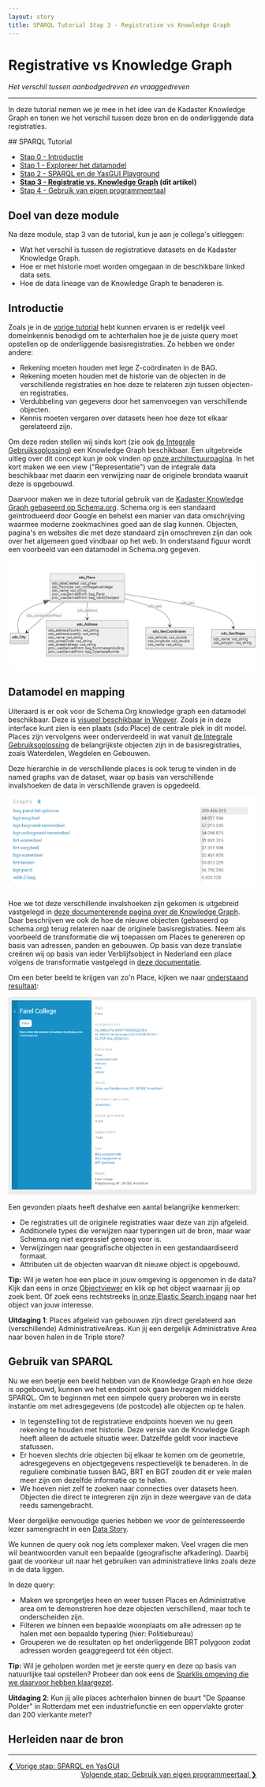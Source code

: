 ```yaml
---
layout: story
title: SPARQL Tutorial Stap 3 - Registrative vs Knowledge Graph
---
```


# Registrative vs Knowledge Graph

*Het verschil tussen aanbodgedreven en vraaggedreven*

***

In deze tutorial nemen we je mee in het idee van de Kadaster Knowledge Graph en tonen we het verschil tussen deze bron en de onderliggende data registraties.

<div class="textbox" markdown="1">
## SPARQL Tutorial

- [Stap 0 - Introductie](/developer/sparql/tutorial/0-Introductie)
- [Stap 1 - Exploreer het datamodel](/developer/sparql/tutorial/1-Exploreer-het-datamodel)
- [Stap 2 - SPARQL en de YasGUI Playground](/developer/sparql/tutorial/2-SPARQL-en-YasGUI)
- **[Stap 3 - Registratie vs. Knowledge Graph](/developer/sparql/tutorial/3-Registratie-vs-Knowledge-Graph) (dit artikel)**
- [Stap 4 - Gebruik van eigen programmeertaal](/developer/sparql/tutorial/4-Gebruik-eigen-programmeertaal)

</div>

## Doel van deze module

Na deze module, stap 3 van de tutorial, kun je aan je collega's uitleggen:

- Wat het verschil is tussen de registratieve datasets en de Kadaster Knowledge Graph.
- Hoe er met historie moet worden omgegaan in de beschikbare linked data sets.
- Hoe de data lineage van de Knowledge Graph te benaderen is.

## Introductie

Zoals je in de [vorige tutorial](/developer/sparql/tutorial/2-SPARQL-en-YasGUI) hebt kunnen ervaren is er redelijk veel domeinkennis benodigd om te achterhalen hoe je de juiste query moet opstellen op de onderliggende basisregistraties.
Zo hebben we onder andere:

- Rekening moeten houden met lege Z-coördinaten in de BAG.
- Rekening moeten houden met de historie van de objecten in de verschillende registraties en hoe deze te relateren zijn tussen objecten- en registraties.
- Verdubbeling van gegevens door het samenvoegen van verschillende objecten.
- Kennis moeten vergaren over datasets heen hoe deze tot elkaar gerelateerd zijn.

Om deze reden stellen wij sinds kort (zie ook [de Integrale Gebruiksoplossing](/cases/integralegebruiksoplossing)) een Knowledge Graph beschikbaar. Een uitgebreide uitleg over dit concept kun je ook vinden op [onze architectuurpagina](/demonstrators/architectuur-selfservice/KnowledgeGraph/). In het kort maken we een view ("Representatie") van de integrale data beschikbaar met daarin een verwijzing naar de originele brondata waaruit deze is opgebouwd.

Daarvoor maken we in deze tutorial gebruik van de [Kadaster Knowledge Graph gebaseerd op Schema.org](https://data.labs.kadaster.nl/kadaster/kg). Schema.org is een standaard geïntrodueerd door Google en behelst een manier van data omschrijving waarmee moderne zoekmachines goed aan de slag kunnen. Objecten, pagina's en websites die met deze standaard zijn omschreven zijn dan ook over het algemeen goed vindbaar op het web. In onderstaand figuur wordt een voorbeeld van een datamodel in Schema.org gegeven.

![Mermaid schema.org](/assets/images/mermaid-sdo-model.png)

## Datamodel en mapping

Uiteraard is er ook voor de Schema.Org knowledge graph een datamodel beschikbaar. Deze is [visueel beschikbaar in Weaver](https://kadaster.wvr.io/kg-kadaster/home). Zoals je in deze interface kunt zien is een plaats (sdo:Place) de centrale plek in dit model. Places zijn vervolgens weer onderverdeeld in wat vanuit [de Integrale Gebruiksoplossing](/cases/integralegebruiksoplossing) de belangrijkste objecten zijn in de basisregistraties, zoals Waterdelen, Wegdelen en Gebouwen.

Deze hierarchie in de verschillende places is ook terug te vinden in de named graphs van de dataset, waar op basis van verschillende invalshoeken de data in verschillende graven is opgedeeld.

![Graphs schema.org](/assets/images/graphs-kkg.PNG)

Hoe we tot deze verschillende invalshoeken zijn gekomen is uitgebreid vastgelegd in [deze documenterende pagina over de Knowledge Graph](/demonstrators/architectuur-selfservice/KnowledgeGraph/). Daar beschrijven we ook de hoe de nieuwe objecten (gebaseerd op schema.org) terug relateren naar de originele basisregistraties. Neem als voorbeeld de transformatie die wij toepassen om Places te genereren op basis van adressen, panden en gebouwen. Op basis van deze translatie creëren wij op basis van ieder Verblijfsobject in Nederland een place volgens de transformatie vastgelegd in [deze documentatie](https://labs.kadaster.nl/demonstrators/architectuur-selfservice/KnowledgeGraph/#41-van-gebouwpand-naar-schemaorg-place-visuele-weergave).

Om een beter beeld te krijgen van zo'n Place, kijken we naar [onderstaand resultaat](https://data.labs.kadaster.nl/kadaster/kg/id/place/0307010000402601):

![Voorbeeld Adres Place](/assets/images/Voorbeeld-place-kkg.PNG)

Een gevonden plaats heeft deshalve een aantal belangrijke kenmerken:

- De registraties uit de originele registraties waar deze van zijn afgeleid.
- Additionele types die verwijzen naar typeringen uit de bron, maar waar Schema.org niet expressief genoeg voor is.
- Verwijzingen naar geografische objecten in een gestandaardiseerd formaat.
- Attributen uit de objecten waarvan dit nieuwe object is opgebouwd.

**Tip:** Wil je weten hoe een place in jouw omgeving is opgenomen in de data? Kijk dan eens in onze [Objectviewer](https://labs.kadaster.nl/demonstrators/objectviewer) en klik op het object waarnaar jij op zoek bent. Of zoek eens rechtstreeks [in onze Elastic Search ingang](https://data.labs.kadaster.nl/kadaster/kg/search/search) naar het object van jouw interesse.

<div class="textbox" markdown="2">
    <b>Uitdaging 1</b>: Places afgeleid van gebouwen zijn direct gerelateerd aan (verschillende) AdministrativeAreas. Kun jij een dergelijk Administrative Area naar boven halen in de Triple store?
</div>

## Gebruik van SPARQL

Nu we een beetje een beeld hebben van de Knowledge Graph en hoe deze is opgebouwd, kunnen we het endpoint ook gaan bevragen middels SPARQL. Om te beginnen met een simpele query proberen we in eerste instantie om met adresgegevens (de postcode) alle objecten op te halen.

<query data-config-ref="https://data.labs.kadaster.nl/dst/-/queries/Tutorial3-KnowledgeGraph-Adresgegevens/4">
</query>

- In tegenstelling tot de registratieve endpoints hoeven we nu geen rekening te houden met historie. Deze versie van de Knowledge Graph heeft alleen de actuele situatie weer. Datzelfde geldt voor inactieve statussen.
- Er hoeven slechts drie objecten bij elkaar te komen om de geometrie, adresgegevens en objectgegevens respectievelijk te benaderen. In de reguliere combinatie tussen BAG, BRT en BGT zouden dit er vele malen meer zijn om dezelfde informatie op te halen.
- We hoeven niet zelf te zoeken naar connecties over datasets heen. Objecten die direct te integreren zijn zijn in deze weergave van de data reeds samengebracht.

Meer dergelijke eenvoudige queries hebben we voor de geïnteresseerde lezer samengracht in een [Data Story](https://data.labs.kadaster.nl/kadaster/-/stories/algemene-queries-voor-kg-gebruik).

We kunnen de query ook nog iets complexer maken. Veel vragen die men wil beantwoorden vanuit een bepaalde (geografische afkadering). Daarbij gaat de voorkeur uit naar het gebruiken van administratieve links zoals deze in de data liggen.

<query data-config-ref="https://data.labs.kadaster.nl/dst/-/queries/Tutorial3-KnowledgeGraph-ComplexeQuery/2">
</query>

In deze query:

- Maken we sprongetjes heen en weer tussen Places en Administrative area om te demonstreren hoe deze objecten verschillend, maar toch te onderscheiden zijn.
- Filteren we binnen een bepaalde woonplaats om alle adressen op te halen met een bepaalde typering (hier: Politiebureau)
- Grouperen we de resultaten op het onderliggende BRT polygoon zodat adressen worden geaggregeerd tot één object.

**Tip:** Wil je geholpen worden met je eerste query en deze op basis van natuurlijke taal opstellen? Probeer dan ook eens de [Sparklis omgeving die we daarvoor hebben klaargezet](https://labs.kadaster.nl/demonstrators/sparklis/osparklis.html?title=%0A%09%09%09%09%09%09%09%09%20%20SDO%20Knowledge%20Graph%0A%09%09%09%09%09%09%09%20%20&endpoint=https%3A//api.labs.kadaster.nl/datasets/kadaster/kg-demo-sparklis/services/default/sparql&avoid_lengthy_queries=true&concept_lexicons_select=http%3A//www.w3.org/2000/01/rdf-schema%23label&lang=nl).

<div class="textbox" markdown="2">
    <b>Uitdaging 2</b>: Kun jij alle places achterhalen binnen de buurt "De Spaanse Polder" in Rotterdam met een industriefunctie en een oppervlakte groter dan 200 vierkante meter?
</div>

## Herleiden naar de bron


***

<div style="text-align: left">
    <a href="/developer/sparql/tutorial/2-SPARQL-en-YasGUI">
        &#10094; Vorige stap: SPARQL en YasGUI
    </a>
</div>
<div style="text-align: right">
    <a href="/developer/sparql/tutorial/4-Gebruik-eigen-programmeertaal">
        Volgende stap: Gebruik van eigen programmeertaal &#10095;
    </a>
</div>
